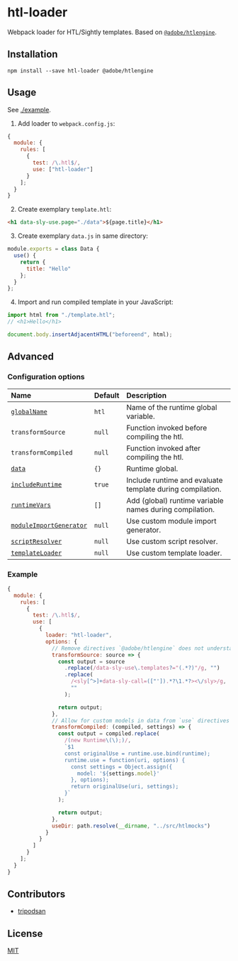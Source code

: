 # htl-loader

Webpack loader for HTL/Sightly templates. Based on [`@adobe/htlengine`](https://www.npmjs.com/package/@adobe/htlengine).

## Installation

`npm install --save htl-loader @adobe/htlengine`

## Usage

See [./example](./example).

1. Add loader to `webpack.config.js`:

```js
{
  module: {
    rules: [
      {
        test: /\.htl$/,
        use: ["htl-loader"]
      }
    ];
  }
}
```

2. Create exemplary `template.htl`:

```html
<h1 data-sly-use.page="./data">${page.title}</h1>
```

3. Create exemplary `data.js` in same directory:

```js
module.exports = class Data {
  use() {
    return {
      title: "Hello"
    };
  }
};
```

4. Import and run compiled template in your JavaScript:

```js
import html from "./template.htl";
// <h1>Hello</h1>

document.body.insertAdjacentHTML("beforeend", html);
```

## Advanced

### Configuration options

| Name                                                      | Default | Description                                               |
| :-------------------------------------------------------- | :------ | :-------------------------------------------------------- |
| [`globalName`](./test/build.test.js#L77-L86)              | `htl`   | Name of the runtime global variable.                      |
| `transformSource`                                         | `null`  | Function invoked before compiling the htl.                |
| `transformCompiled`                                       | `null`  | Function invoked after compiling the htl.                 |
| [`data`](./test/build.test.js#L61-L69)                    | `{}`    | Runtime global.                                           |
| [`includeRuntime`](./test/build.test.js#L96-L107)         | `true`  | Include runtime and evaluate template during compilation. |
| [`runtimeVars`](./test/build.test.js#L109-L124)           | `[]`    | Add (global) runtime variable names during compilation.   |
| [`moduleImportGenerator`](./test/build.test.js#L126-L145) | `null`  | Use custom module import generator.                       |
| [`scriptResolver`](./test/build.test.js#L81-L98)          | `null`  | Use custom script resolver.                               |
| [`templateLoader`](./test/build.test.js#L100-L119)        | `null`  | Use custom template loader.                               |

### Example

```js
{
  module: {
    rules: [
      {
        test: /\.htl$/,
        use: [
          {
            loader: "htl-loader",
            options: {
              // Remove directives `@adobe/htlengine` does not understand
              transformSource: source => {
                const output = source
                  .replace(/data-sly-use\.templates?="(.*?)"/g, "")
                  .replace(
                    /<sly[^>]+data-sly-call=(["']).*?\1.*?><\/sly>/g,
                    ""
                  );

                return output;
              },
              // Allow for custom models in data from `use` directives
              transformCompiled: (compiled, settings) => {
                const output = compiled.replace(
                  /(new Runtime\(\);)/,
                  `$1
                  const originalUse = runtime.use.bind(runtime);
                  runtime.use = function(uri, options) {
                    const settings = Object.assign({
                      model: '${settings.model}'
                    }, options);
                    return originalUse(uri, settings);
                  }`
                );

                return output;
              },
              useDir: path.resolve(__dirname, "../src/htlmocks")
            }
          }
        ]
      }
    ];
  }
}
```

## Contributors

- [tripodsan](https://github.com/tripodsan)

## License

[MIT](http://www.opensource.org/licenses/mit-license)
